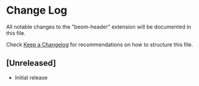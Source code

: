 # Change Log

All notable changes to the "beom-header" extension will be documented in this file.

Check [Keep a Changelog](http://keepachangelog.com/) for recommendations on how to structure this file.

## [Unreleased]

- Initial release
